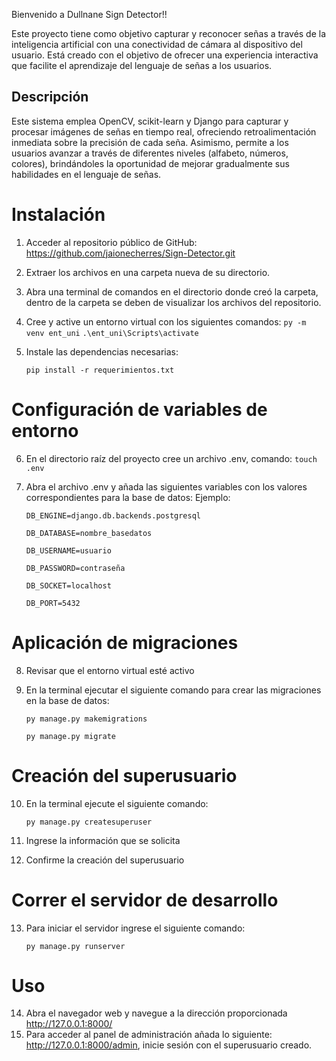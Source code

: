 Bienvenido a Dullnane Sign Detector!!

Este proyecto tiene como objetivo capturar y reconocer señas a través de la inteligencia artificial con una conectividad de cámara al dispositivo del usuario. Está creado con el objetivo de ofrecer una experiencia interactiva que facilite el aprendizaje del lenguaje de señas a los usuarios.

## Descripción
Este sistema emplea OpenCV, scikit-learn y Django para capturar y procesar imágenes de señas en tiempo real, ofreciendo retroalimentación inmediata sobre la precisión de cada seña. Asimismo, permite a los usuarios avanzar a través de diferentes niveles (alfabeto, números, colores), brindándoles la oportunidad de mejorar gradualmente sus habilidades en el lenguaje de señas.

# Instalación
1.	Acceder al repositorio público de GitHub: https://github.com/jaionecherres/Sign-Detector.git
2.	Extraer los archivos en una carpeta nueva de su directorio.
3.	Abra una terminal de comandos en el directorio donde creó la carpeta, dentro de la carpeta se deben de visualizar los archivos del repositorio.

4.	Cree y active un entorno virtual con los siguientes comandos:
    `py -m venv ent_uni`
    `.\ent_uni\Scripts\activate`

5.	Instale las dependencias necesarias:
   
    `pip install -r requerimientos.txt`

# Configuración de variables de entorno
6.	En el directorio raíz del proyecto cree un archivo .env, comando:
    `touch .env`
7.	Abra el archivo .env y añada las siguientes variables con los valores correspondientes para la base de datos:
    Ejemplo:
  	
    `DB_ENGINE=django.db.backends.postgresql`
  	
    `DB_DATABASE=nombre_basedatos`
  	
    `DB_USERNAME=usuario`
  	
    `DB_PASSWORD=contraseña`
  	
    `DB_SOCKET=localhost`
  	
    `DB_PORT=5432`

# Aplicación de migraciones
8.	Revisar que el entorno virtual esté activo
9.	En la terminal ejecutar el siguiente comando para crear las migraciones en la base de datos:
    
    `py manage.py makemigrations`
  	
    `py manage.py migrate`

# Creación del superusuario
10.	En la terminal ejecute el siguiente comando:
    
    `py manage.py createsuperuser`
11.	Ingrese la información que se solicita
12.	Confirme la creación del superusuario

# Correr el servidor de desarrollo
13.	Para iniciar el servidor ingrese el siguiente comando:
    
    `py manage.py runserver`

# Uso
14.	Abra el navegador web y navegue a la dirección proporcionada http://127.0.0.1:8000/ 
15.	Para acceder al panel de administración añada lo siguiente: http://127.0.0.1:8000/admin, inicie sesión con el superusuario creado.


